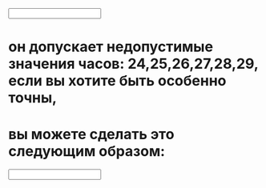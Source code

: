 <input type="text" pattern="[0-2]{1}[0-9]{1}:[0-5]{1}[0-9]{1}" />

# он допускает недопустимые значения часов: 24,25,26,27,28,29, если вы хотите быть особенно точны,
# вы можете сделать это следующим образом:

<input type="text" pattern="([0-1]{1}[0-9]{1}|20|21|22|23):[0-5]{1}[0-9]{1}" />